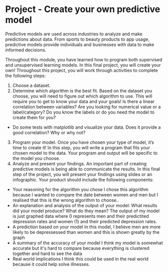 # Project - Create your own predictive model

Predictive models are used across industries to analyze and make predictions about data. From sports to beauty products to app usage, predictive models provide individuals and businesses with data to make informed decisions.

Throughout this module, you have learned how to program both supervised and unsupervised learning models. In this final project, you will create your own! Throughout this project, you will work through activities to complete the following steps:

1. Choose a dataset.
2. Determine which algorithm is the best fit. Based on the dataset you choose, you will need to figure out which algorithm to use. This will require you to get to know your data and your goals! Is there a linear correlation between variables? Are you looking for numerical value or a label/category? Do you know the labels or do you need the model to create them for you?
- Do some tests with matplotlib and visualize your data.  Does it provide a good correlation?  Why or why not?
3. Program your model. Once you have chosen your type of model, it’s time to create it! In this step, you will write a program that fits your chosen model to the data. Your program and output will be specific to the model you choose.  
4. Analyze and present your findings. An important part of creating predictive models is being able to communicate the results. In this final step of the project, you will present your findings using slides or an infographic. Your product should include the following components:
- Your reasoning for the algorithm you chose
I chose this algorithm because I wanted to compare the date between women and men but I realised that this is the wrong algorithm to choose..
- An explanation and analysis of the output of your model: What results did your model produce? What do they mean?
    The output of my model is just graphed data where 0 represents men and their predictited depression rates and women (1) and their predicted depression rates. 
- A prediction based on your model
    In this model, I believe men are more likely to be depressessed than women and this is shown greatly by the graph 
- A summary of the accuracy of your model
    I think my model is somewhat accurate but it's hard to compare because everything is clustered together and hard to see the data 
- Real world implications
    I think this could be used in the real world because it could help solve illnesses. 

